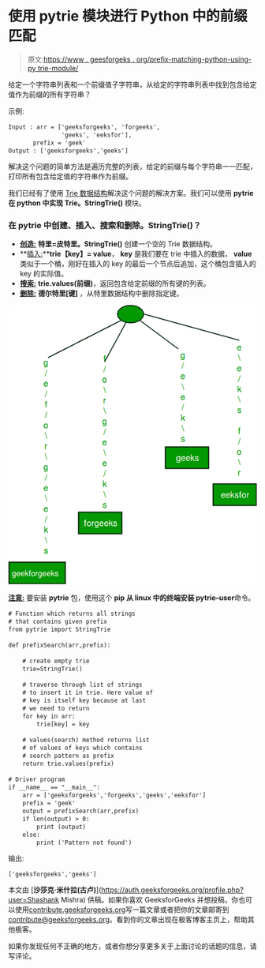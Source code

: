 # 使用 pytrie 模块进行 Python 中的前缀匹配

> 原文:[https://www . geesforgeks . org/prefix-matching-python-using-py trie-module/](https://www.geeksforgeeks.org/prefix-matching-python-using-pytrie-module/)

给定一个字符串列表和一个前缀值子字符串，从给定的字符串列表中找到包含给定值作为前缀的所有字符串？

示例:

```
Input : arr = ['geeksforgeeks', 'forgeeks', 
               'geeks', 'eeksfor'], 
       prefix = 'geek'
Output : ['geeksforgeeks','geeks']

```

解决这个问题的简单方法是遍历完整的列表，给定的前缀与每个字符串一一匹配，打印所有包含给定值的字符串作为前缀。

我们已经有了使用 [Trie 数据结构](https://www.geeksforgeeks.org/trie-insert-and-search/)解决这个问题的解决方案。我们可以使用 **pytrie 在 python 中实现 Trie。StringTrie()** 模块。

### 在 pytrie 中创建、插入、搜索和删除。StringTrie()？

*   **<u>创造:</u>** **特里=皮特里。StringTrie()** 创建一个空的 Trie 数据结构。
*   **<u>插入:</u>****trie【key】= value**， **key** 是我们要在 trie 中插入的数据， **value** 类似于一个桶，刚好在插入的 key 的最后一个节点后追加，这个桶包含插入的 key 的实际值。
*   **<u>搜索:</u>** **trie.values(前缀)**，返回包含给定前缀的所有键的列表。
*   **<u>删除:</u>** **德尔特里[键]** ，从特里数据结构中删除指定键。

![](img/53291873013341dc4b350f449912630a.png)

**<u>注意:</u>** 要安装 **pytrie** 包，使用这个 **pip 从 linux 中的终端安装 pytrie–user**命令。

```
# Function which returns all strings 
# that contains given prefix 
from pytrie import StringTrie 

def prefixSearch(arr,prefix): 

    # create empty trie 
    trie=StringTrie() 

    # traverse through list of strings 
    # to insert it in trie. Here value of 
    # key is itself key because at last 
    # we need to return 
    for key in arr: 
        trie[key] = key 

    # values(search) method returns list 
    # of values of keys which contains 
    # search pattern as prefix 
    return trie.values(prefix) 

# Driver program 
if __name__ == "__main__": 
    arr = ['geeksforgeeks','forgeeks','geeks','eeksfor'] 
    prefix = 'geek'
    output = prefixSearch(arr,prefix) 
    if len(output) > 0: 
        print (output) 
    else: 
        print ('Pattern not found')
```

输出:

```
['geeksforgeeks','geeks']
```

本文由 [**沙莎克·米什拉(古卢)**](https://auth.geeksforgeeks.org/profile.php?user=Shashank Mishra) 供稿。如果你喜欢 GeeksforGeeks 并想投稿，你也可以使用[contribute.geeksforgeeks.org](http://www.contribute.geeksforgeeks.org)写一篇文章或者把你的文章邮寄到 contribute@geeksforgeeks.org。看到你的文章出现在极客博客主页上，帮助其他极客。

如果你发现任何不正确的地方，或者你想分享更多关于上面讨论的话题的信息，请写评论。